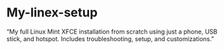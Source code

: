 # My-linex-setup
“My full Linux Mint XFCE installation from scratch using just a phone, USB stick, and hotspot. Includes troubleshooting, setup, and customizations.”
